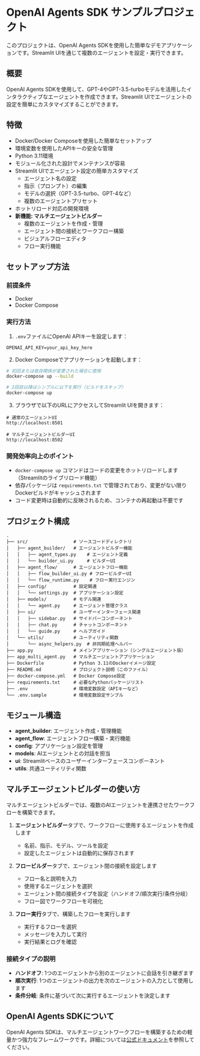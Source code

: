 # OpenAI Agents SDK サンプルプロジェクト

このプロジェクトは、OpenAI Agents SDKを使用した簡単なデモアプリケーションです。Streamlit UIを通じて複数のエージェントを設定・実行できます。

## 概要

OpenAI Agents SDKを使用して、GPT-4やGPT-3.5-turboモデルを活用したインタラクティブなエージェントを作成できます。Streamlit UIでエージェントの設定を簡単にカスタマイズすることができます。

## 特徴

- Docker/Docker Composeを使用した簡単なセットアップ
- 環境変数を使用したAPIキーの安全な管理
- Python 3.11環境
- モジュール化された設計でメンテナンスが容易
- Streamlit UIでエージェント設定の簡単カスタマイズ
  - エージェント名の設定
  - 指示（プロンプト）の編集
  - モデルの選択（GPT-3.5-turbo、GPT-4など）
  - 複数のエージェントプリセット
- ホットリロード対応の開発環境
- **新機能: マルチエージェントビルダー**
  - 複数のエージェントを作成・管理
  - エージェント間の接続とワークフロー構築
  - ビジュアルフローエディタ
  - フロー実行機能

## セットアップ方法

### 前提条件

- Docker
- Docker Compose

### 実行方法

1. `.env`ファイルにOpenAI APIキーを設定します：

```
OPENAI_API_KEY=your_api_key_here
```

2. Docker Composeでアプリケーションを起動します：

```bash
# 初回または依存関係が変更された場合に使用
docker-compose up --build

# 2回目以降はシンプルに以下を実行（ビルドをスキップ）
docker-compose up
```

3. ブラウザで以下のURLにアクセスしてStreamlit UIを開きます：

```
# 通常のエージェントUI
http://localhost:8501

# マルチエージェントビルダーUI
http://localhost:8502
```

### 開発効率向上のポイント

- `docker-compose up` コマンドはコードの変更をホットリロードします（Streamlitのライブリロード機能）
- 依存パッケージは `requirements.txt` で管理されており、変更がない限りDockerビルドがキャッシュされます
- コード変更時は自動的に反映されるため、コンテナの再起動は不要です

## プロジェクト構成

```
.
├── src/                 # ソースコードディレクトリ
│   ├── agent_builder/   # エージェントビルダー機能
│   │   ├── agent_types.py    # エージェント定義
│   │   └── builder_ui.py     # ビルダーUI
│   ├── agent_flow/      # エージェントフロー機能
│   │   ├── flow_builder_ui.py # フロービルダーUI
│   │   └── flow_runtime.py    # フロー実行エンジン
│   ├── config/          # 設定関連
│   │   └── settings.py  # アプリケーション設定
│   ├── models/          # モデル関連
│   │   └── agent.py     # エージェント管理クラス
│   ├── ui/              # ユーザーインターフェース関連
│   │   ├── sidebar.py   # サイドバーコンポーネント
│   │   ├── chat.py      # チャットコンポーネント
│   │   └── guide.py     # ヘルプガイド
│   └── utils/           # ユーティリティ関数
│       └── async_helpers.py  # 非同期処理ヘルパー
├── app.py               # メインアプリケーション（シングルエージェント版）
├── app_multi_agent.py   # マルチエージェントアプリケーション
├── Dockerfile           # Python 3.11のDockerイメージ設定
├── README.md            # プロジェクト説明（このファイル）
├── docker-compose.yml   # Docker Compose設定
├── requirements.txt     # 必要なPythonパッケージリスト
├── .env                 # 環境変数設定（APIキーなど）
└── .env.sample          # 環境変数設定サンプル
```

## モジュール構造

- **agent_builder**: エージェント作成・管理機能
- **agent_flow**: エージェントフロー構築・実行機能
- **config**: アプリケーション設定を管理
- **models**: AIエージェントとの対話を担当
- **ui**: Streamlitベースのユーザーインターフェースコンポーネント
- **utils**: 共通ユーティリティ関数

## マルチエージェントビルダーの使い方

マルチエージェントビルダーでは、複数のAIエージェントを連携させたワークフローを構築できます。

1. **エージェントビルダー**タブで、ワークフローに使用するエージェントを作成します
   - 名前、指示、モデル、ツールを設定
   - 設定したエージェントは自動的に保存されます

2. **フロービルダー**タブで、エージェント間の接続を設定します
   - フロー名と説明を入力
   - 使用するエージェントを選択
   - エージェント間の接続タイプを設定（ハンドオフ/順次実行/条件分岐）
   - フロー図でワークフローを可視化

3. **フロー実行**タブで、構築したフローを実行します
   - 実行するフローを選択
   - メッセージを入力して実行
   - 実行結果とログを確認

### 接続タイプの説明

- **ハンドオフ**: 1つのエージェントから別のエージェントに会話を引き継ぎます
- **順次実行**: 1つのエージェントの出力を次のエージェントの入力として使用します
- **条件分岐**: 条件に基づいて次に実行するエージェントを決定します

## OpenAI Agents SDKについて

OpenAI Agents SDKは、マルチエージェントワークフローを構築するための軽量かつ強力なフレームワークです。詳細については[公式ドキュメント](https://openai.github.io/openai-agents-python/)を参照してください。 